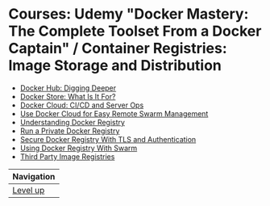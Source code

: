 # Courses: Udemy "Docker Mastery: The Complete Toolset From a Docker Captain" / Container Registries: Image Storage and Distribution #

* [Docker Hub: Digging Deeper](docker-hub/README.md)
* [Docker Store: What Is It For?](docker-store/README.md)
* [Docker Cloud: CI/CD and Server Ops](docker-cloud-ci-cd/README.md)
* [Use Docker Cloud for Easy Remote Swarm Management](TODO)
* [Understanding Docker Registry](TODO)
* [Run a Private Docker Registry](TODO)
* [Secure Docker Registry With TLS and Authentication](TODO)
* [Using Docker Registry With Swarm](TODO)
* [Third Party Image Registries](TODO)

| Navigation               |
| ------------------------ |
| [Level up](../README.md) |
